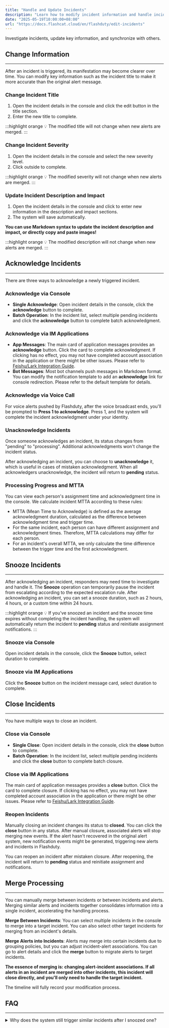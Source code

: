 ```yaml
---
title: "Handle and Update Incidents"
description: "Learn how to modify incident information and handle incidents"
date: "2025-05-19T10:00:00+08:00"
url: "https://docs.flashcat.cloud/en/flashduty/edit-incidents"
---
```


Investigate incidents, update key information, and synchronize with others.

## Change Information
---

After an incident is triggered, its manifestation may become clearer over time. You can modify key information such as the incident title to make it more accurate than the original alert message.

### Change Incident Title

1. Open the incident details in the console and click the edit button in the title section.
2. Enter the new title to complete.

:::highlight orange 💡 
The modified title will not change when new alerts are merged.
:::

### Change Incident Severity

1. Open the incident details in the console and select the new severity level.
2. Click outside to complete.

:::highlight orange 💡 
The modified severity will not change when new alerts are merged.
:::

### Update Incident Description and Impact

1. Open the incident details in the console and click to enter new information in the description and impact sections.
2. The system will save automatically.

**You can use Markdown syntax to update the incident description and impact, or directly copy and paste images!**

:::highlight orange 💡 
The modified description will not change when new alerts are merged.
:::

## Acknowledge Incidents
---

There are three ways to acknowledge a newly triggered incident.

### Acknowledge via Console

- **Single Acknowledge**: Open incident details in the console, click the **acknowledge** button to complete.
- **Batch Operation**: In the incident list, select multiple pending incidents and click the **acknowledge** button to complete batch acknowledgment.

### Acknowledge via IM Applications

- **App Messages**: The main card of application messages provides an **acknowledge** button. Click the card to complete acknowledgment. If clicking has no effect, you may not have completed account association in the application or there might be other issues. Please refer to [Feishu/Lark Integration Guide](http://docs.flashcat.cloud/en/flashduty/lark-integration-guide?nav=01JCQ7A4N4WRWNXW8EWEHXCMF5).
- **Bot Messages**: Most bot channels push messages in Markdown format. You can modify the notification template to add an **acknowledge** link for console redirection. Please refer to the default template for details.

### Acknowledge via Voice Call

For voice alerts pushed by Flashduty, after the voice broadcast ends, you'll be prompted to **Press 1 to acknowledge**. Press 1, and the system will complete the incident acknowledgment under your identity.

### Unacknowledge Incidents

Once someone acknowledges an incident, its status changes from "pending" to "processing". Additional acknowledgments won't change the incident status.

After acknowledging an incident, you can choose to **unacknowledge** it, which is useful in cases of mistaken acknowledgment. When all acknowledgers unacknowledge, the incident will return to **pending** status.

### Processing Progress and MTTA

You can view each person's assignment time and acknowledgment time in the console. We calculate incident MTTA according to these rules:

- MTTA (Mean Time to Acknowledge) is defined as the average acknowledgment duration, calculated as the difference between acknowledgment time and trigger time.
- For the same incident, each person can have different assignment and acknowledgment times. Therefore, MTTA calculations may differ for each person.
- For an incident's overall MTTA, we only calculate the time difference between the trigger time and the first acknowledgment.

## Snooze Incidents
---

After acknowledging an incident, responders may need time to investigate and handle it. The **Snooze** operation can temporarily pause the incident from escalating according to the expected escalation rule. After acknowledging an incident, you can set a snooze duration, such as 2 hours, 4 hours, or a custom time within 24 hours.

:::highlight orange 💡 
If you've snoozed an incident and the snooze time expires without completing the incident handling, the system will automatically return the incident to **pending** status and reinitiate assignment notifications.
:::

### Snooze via Console

Open incident details in the console, click the **Snooze** button, select duration to complete.

### Snooze via IM Applications

Click the **Snooze** button on the incident message card, select duration to complete.

## Close Incidents
---

You have multiple ways to close an incident.

### Close via Console

- **Single Close**: Open incident details in the console, click the **close** button to complete.
- **Batch Operation**: In the incident list, select multiple pending incidents and click the **close** button to complete batch closure.

### Close via IM Applications

The main card of application messages provides a **close** button. Click the card to complete closure. If clicking has no effect, you may not have completed account association in the application or there might be other issues. Please refer to [Feishu/Lark Integration Guide](http://docs.flashcat.cloud/en/flashduty/lark-integration-guide?nav=01JCQ7A4N4WRWNXW8EWEHXCMF5).

### Reopen Incidents

Manually closing an incident changes its status to **closed**. You can click the **close** button in any status. After manual closure, associated alerts will stop merging new events. If the alert hasn't recovered in the original alert system, new notification events might be generated, triggering new alerts and incidents in Flashduty.

You can reopen an incident after mistaken closure. After reopening, the incident will return to **pending** status and reinitiate assignment and notifications.

## Merge Processing
---

You can manually merge between incidents or between incidents and alerts. Merging similar alerts and incidents together consolidates information into a single incident, accelerating the handling process.

**Merge Between Incidents**: You can select multiple incidents in the console to merge into a target incident. You can also select other target incidents for merging from an incident's details.

**Merge Alerts into Incidents**: Alerts may merge into certain incidents due to grouping policies, but you can adjust incident-alert associations. You can go to alert details and click the **merge** button to migrate alerts to target incidents.

**The essence of merging is: changing alert-incident associations. If all alerts in an incident are merged into other incidents, this incident will close directly, and you'll only need to handle the target incident.**

The timeline will fully record your modification process.

## FAQ
---

<details>
  <summary>Why does the system still trigger similar incidents after I snoozed one?</summary>
  
  You might have confused the **Snooze function** with the **silence function**, but they are quite different.
  
  - Silence function requires you to fill in matching policies. When newly triggered incidents match the silence policy, they won't receive notifications. Silence policies can affect notifications of new incidents.
  - Snooze function doesn't require any policies. It only gives you time to handle the incident after acknowledgment, preventing escalation to the next level responder during processing.

  If you need to suppress an alert policy, use **silence** instead of **Snooze**.
</details>
